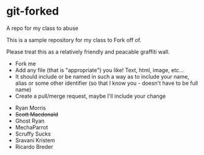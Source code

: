 # git-forked
A repo for my class to abuse

This is a sample repository for my class to Fork off of.

Please treat this as a relatively friendly and peacable graffiti wall.

* Fork me
* Add any file (that is "appropriate") you like! Text, html, image, etc...
* It should include or be named in such a way as to include your name, alias or some other identifier (so that I know you - doesn't have to be full name)
* Create a pull/merge request, maybe I'll include your change

- Ryan Morris
- ~~Scott Macdonald~~
- Ghost Ryan
- MechaParrot
- Scruffy Sucks
- Sravani Kristem
- Ricardo Breder
